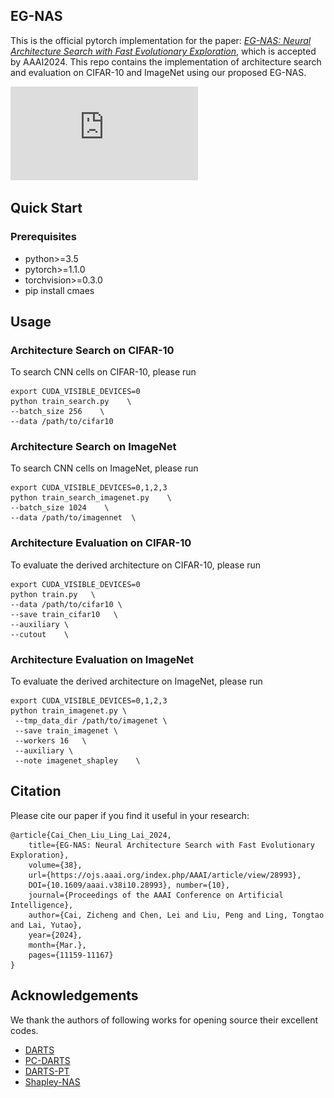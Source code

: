 ## EG-NAS

This is the official pytorch implementation for the paper: [*EG-NAS: Neural Architecture Search with Fast Evolutionary Exploration*](https://ojs.aaai.org/index.php/AAAI/article/view/28993), 
which is accepted by AAAI2024. This repo contains the implementation of architecture search and evaluation on CIFAR-10 and ImageNet using our proposed EG-NAS.

![intro](https://github.com/caicaicheng/EG-NAS/blob/main/figs/EG-NAS.pdf)

## Quick Start

### Prerequisites

- python>=3.5
- pytorch>=1.1.0
- torchvision>=0.3.0 
- pip install cmaes

## Usage

### Architecture Search on CIFAR-10

To search CNN cells on CIFAR-10, please run
```
export CUDA_VISIBLE_DEVICES=0
python train_search.py    \
--batch_size 256    \
--data /path/to/cifar10
```

 
### Architecture Search on ImageNet
To search CNN cells on ImageNet, please run
```
export CUDA_VISIBLE_DEVICES=0,1,2,3
python train_search_imagenet.py    \
--batch_size 1024    \
--data /path/to/imagennet  \
```



### Architecture Evaluation on CIFAR-10
To evaluate the derived architecture on CIFAR-10, please run
```
export CUDA_VISIBLE_DEVICES=0
python train.py   \
--data /path/to/cifar10 \
--save train_cifar10   \
--auxiliary \
--cutout    \

```


### Architecture Evaluation on ImageNet
To evaluate the derived architecture on ImageNet, please run
```
export CUDA_VISIBLE_DEVICES=0,1,2,3
python train_imagenet.py \
 --tmp_data_dir /path/to/imagenet \
 --save train_imagenet \
 --workers 16   \
 --auxiliary \
 --note imagenet_shapley    \
```


## Citation

Please cite our paper if you find it useful in your research:
```
@article{Cai_Chen_Liu_Ling_Lai_2024, 
    title={EG-NAS: Neural Architecture Search with Fast Evolutionary Exploration}, 
    volume={38}, 
    url={https://ojs.aaai.org/index.php/AAAI/article/view/28993}, 
    DOI={10.1609/aaai.v38i10.28993}, number={10}, 
    journal={Proceedings of the AAAI Conference on Artificial Intelligence}, 
    author={Cai, Zicheng and Chen, Lei and Liu, Peng and Ling, Tongtao and Lai, Yutao}, 
    year={2024}, 
    month={Mar.}, 
    pages={11159-11167} 
}
```

## Acknowledgements

We thank the authors of following works for opening source their excellent codes.

- [DARTS](https://github.com/quark0/darts)
- [PC-DARTS](https://github.com/yuhuixu1993/PC-DARTS)
- [DARTS-PT](https://github.com/ruocwang/darts-pt)
- [Shapley-NAS](https://github.com/Euphoria16/Shapley-NAS)